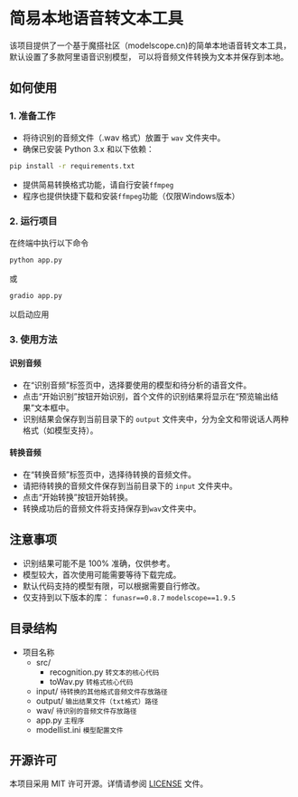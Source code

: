 # 简易本地语音转文本工具

该项目提供了一个基于魔搭社区（modelscope.cn)的简单本地语音转文本工具，默认设置了多款阿里语音识别模型， 可以将音频文件转换为文本并保存到本地。

## 如何使用

### 1. 准备工作

- 将待识别的音频文件（.wav 格式）放置于 `wav` 文件夹中。
- 确保已安装 Python 3.x 和以下依赖：
```bash
pip install -r requirements.txt
```
- 提供简易转换格式功能，请自行安装`ffmpeg`
- 程序也提供快捷下载和安装`ffmpeg`功能（仅限Windows版本）

### 2. 运行项目

在终端中执行以下命令

```bash
python app.py
```
或
```bash
gradio app.py
```
以启动应用

### 3. 使用方法

#### 识别音频

- 在“识别音频”标签页中，选择要使用的模型和待分析的语音文件。
- 点击“开始识别”按钮开始识别，首个文件的识别结果将显示在“预览输出结果”文本框中。
- 识别结果会保存到当前目录下的 `output` 文件夹中，分为全文和带说话人两种格式（如模型支持）。

#### 转换音频

- 在“转换音频”标签页中，选择待转换的音频文件。
- 请把待转换的音频文件保存到当前目录下的 `input` 文件夹中。
- 点击“开始转换”按钮开始转换。
- 转换成功后的音频文件将支持保存到`wav`文件夹中。


## 注意事项

- 识别结果可能不是 100% 准确，仅供参考。
- 模型较大，首次使用可能需要等待下载完成。
- 默认代码支持的模型有限，可以根据需要自行修改。
- 仅支持到以下版本的库：
  `funasr==0.8.7`
  `modelscope==1.9.5`

## 目录结构
- 项目名称
    - src/
        - recognition.py `转文本的核心代码`
        - toWav.py `转格式核心代码`
    - input/ `待转换的其他格式音频文件存放路径 `
    - output/ `输出结果文件（txt格式）路径`
    - wav/ `待识别的音频文件存放路径`
    - app.py `主程序`
    - modellist.ini `模型配置文件`


## 开源许可

本项目采用 MIT 许可开源。详情请参阅 [LICENSE](./LICENSE) 文件。